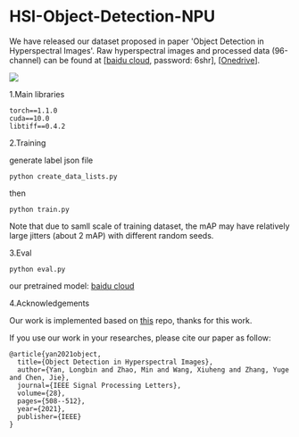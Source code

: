 # HSI-Object-Detection-NPU
We have released our dataset proposed in paper 'Object Detection in Hyperspectral Images'. 
Raw hyperspectral images and processed data (96-channel) can be found at [[baidu cloud]( https://pan.baidu.com/s/1mtXDJfU6M8F60GZinLam-w), password: 6shr],
[[Onedrive](https://mailnwpueducn-my.sharepoint.com/:u:/g/personal/yanlongbin_mail_nwpu_edu_cn/ERsB07TPh8RGrNpsgIejn38B0rmwzJEBgLmL5hzwvYlV7g?e=Upk6iW)].

![](https://github.com/yanlongbinluck/HSI-Object-Detection-NPU/blob/main/fig/results.png)

1.Main libraries

```
torch==1.1.0
cuda==10.0
libtiff==0.4.2
```

2.Training

generate label json file
```
python create_data_lists.py
```

then

```
python train.py
```
Note that due to samll scale of training dataset, the mAP may have relatively large jitters (about 2 mAP) with different random seeds.

3.Eval

```
python eval.py
```

our pretrained model: [baidu cloud](https://pan.baidu.com/s/11mQsR10Z35EH6Kw9__LyrA)

4.Acknowledgements

Our work is implemented based on [this](https://github.com/sgrvinod/a-PyTorch-Tutorial-to-Object-Detection) repo, thanks for this work.

If you use our work in your researches, please cite our paper as follow:

```
@article{yan2021object,
  title={Object Detection in Hyperspectral Images},
  author={Yan, Longbin and Zhao, Min and Wang, Xiuheng and Zhang, Yuge and Chen, Jie},
  journal={IEEE Signal Processing Letters},
  volume={28},
  pages={508--512},
  year={2021},
  publisher={IEEE}
}
```

